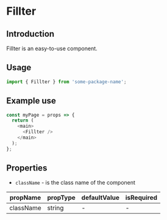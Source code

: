 # Fillter

<!-- STORY -->

## Introduction

Fillter is an easy-to-use component.

## Usage

```javascript
import { Fillter } from 'some-package-name';
```

## Example use

```javascript
const myPage = props => {
  return (
    <main>
      <Fillter />
    </main>
  );
};
```

## Properties

- `className` - is the class name of the component

| propName  | propType | defaultValue | isRequired |
| --------- | -------- | ------------ | ---------- |
| className | string   | -            | -          |
